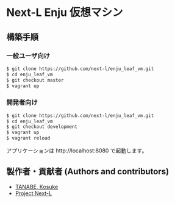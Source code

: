 # Next-L Enju 仮想マシン

## 構築手順

### 一般ユーザ向け

```sh
$ git clone https://github.com/next-l/enju_leaf_vm.git
$ cd enju_leaf_vm
$ git checkout master
$ vagrant up
```

### 開発者向け

```sh
$ git clone https://github.com/next-l/enju_leaf_vm.git
$ cd enju_leaf_vm
$ git checkout development
$ vagrant up
$ vagrant reload
```

アプリケーションは http://localhost:8080 で起動します。

## 製作者・貢献者 (Authors and contributors)
* [TANABE, Kosuke](https://github.com/nabeta)
* [Project Next-L](http://www.next-l.jp)
